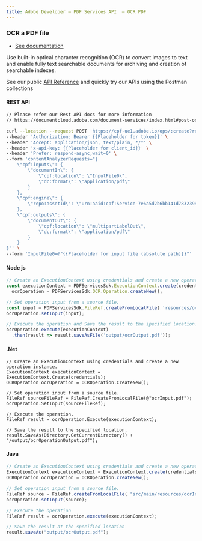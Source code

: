 ```yaml
---
title: Adobe Developer — PDF Services API  — OCR PDF
---
```


<TextBlock slots="heading, buttons, text, text1" hasCodeBlock  theme="dark" className="bgBlue link linking"/>

### OCR a PDF file

- [See documentation](/document-services/docs/overview/pdf-services-api/howtos/ocr-pdf/)

Use built-in optical character recognition (OCR) to convert images to text and enable fully text searchable documents for archiving and creation of searchable indexes.

See our public [API Reference](https://documentcloud.adobe.com/document-services/index.html#post-ocr) and quickly try our APIs using the Postman collections


<CodeBlock slots="heading, code" repeat="4" languages="curl,JS,.NET, Java" />

#### REST API

```bash
// Please refer our Rest API docs for more information
// https://documentcloud.adobe.com/document-services/index.html#post-ocr

curl --location --request POST 'https://cpf-ue1.adobe.io/ops/:create?respondWith=%7B%22reltype%22%3A%20%22http%3A%2F%2Fns.adobe.com%2Frel%2Fprimary%22%7D' \
--header 'Authorization: Bearer {{Placeholder for token}}' \
--header 'Accept: application/json, text/plain, */*' \
--header 'x-api-key: {{Placeholder for client_id}}' \
--header 'Prefer: respond-async,wait=0' \
--form 'contentAnalyzerRequests="{
    \"cpf:inputs\": {
        \"documentIn\": {
            \"cpf:location\": \"InputFile0\",
            \"dc:format\": \"application/pdf\"
        }
    },
    \"cpf:engine\": {
        \"repo:assetId\": \"urn:aaid:cpf:Service-7e6a5d2b6bb141d7832398076914a07b\"
    },
    \"cpf:outputs\": {
        \"documentOut\": {
            \"cpf:location\": \"multipartLabelOut\",
            \"dc:format\": \"application/pdf\"
        }
    }
}"' \
--form 'InputFile0=@"{{Placeholder for input file (absolute path)}}"'
```

#### Node js

```js
// Create an ExecutionContext using credentials and create a new operation instance.
const executionContext = PDFServicesSdk.ExecutionContext.create(credentials),
  ocrOperation = PDFServicesSdk.OCR.Operation.createNew();

// Set operation input from a source file.
const input = PDFServicesSdk.FileRef.createFromLocalFile( 'resources/ocrInput.pdf', PDFServicesSdk.OCR.SupportedMediaTypes.pdf );
ocrOperation.setInput(input);

// Execute the operation and Save the result to the specified location.
ocrOperation.execute(executionContext)
  .then(result => result.saveAsFile('output/ocrOutput.pdf'));
```

#### .Net

```clike
// Create an ExecutionContext using credentials and create a new operation instance.
ExecutionContext executionContext = ExecutionContext.Create(credentials);
OCROperation ocrOperation = OCROperation.CreateNew();

// Set operation input from a source file.
FileRef sourceFileRef = FileRef.CreateFromLocalFile(@"ocrInput.pdf");
ocrOperation.SetInput(sourceFileRef);

// Execute the operation.
FileRef result = ocrOperation.Execute(executionContext);

// Save the result to the specified location.
result.SaveAs(Directory.GetCurrentDirectory() + "/output/ocrOperationOutput.pdf");
```

#### Java

```javascript
// Create an ExecutionContext using credentials and create a new operation instance.
ExecutionContext executionContext = ExecutionContext.create(credentials);
OCROperation ocrOperation = OCROperation.createNew();

// Set operation input from a source file.
FileRef source = FileRef.createFromLocalFile( "src/main/resources/ocrInput.pdf" );
ocrOperation.setInput(source);

// Execute the operation
FileRef result = ocrOperation.execute(executionContext);

// Save the result at the specified location
result.saveAs("output/ocrOutput.pdf");
```
